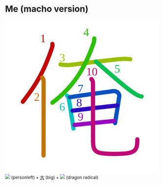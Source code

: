 # Me (macho version)
![俺](../kanji-colorize/4ffa.svg)
![](http://www.kanjidamage.com/assets/radsmall/man-d0fa8d3e87b0dcd06a7777a6693f057bfe7d041f88edfa20c6663c61cf324435.jpg) (personleft) + [大](大.md) (big) + ![](http://www.kanjidamage.com/assets/radsmall/dragon-74e805ac52d6600f3ae9a40a1c6c54ac08a4032d0cd3f7a4a3feff607380a6b2.jpg) (dragon radical)